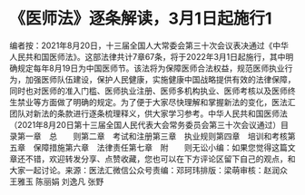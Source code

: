# 《医师法》逐条解读，3月1日起施行1

编者按：2021年8月20日，十三届全国人大常委会第三十次会议表决通过《中华人民共和国医师法》。这部法律共计7章67条，将于2022年3月1日起施行，其中明确规定每年8月19日为中国医师节。该法将为保障医师合法权益，规范医师执业行为，加强医师队伍建设，保护人民健康，实施健康中国战略提供有效的法律保障，同时也对医师的准入门槛、医师执业注册、医师多机构执业、医师考核以及医师终生禁业等方面做了明确的规定。为了便于大家尽快理解和掌握新法的变化，医法汇团队对新法的条款进行逐条梳理释义，供大家学习参考。中华人民共和国医师法（2021年8月20日第十三届全国人民代表大会常务委员会第三十次会议通过）目　　录第一章　总　　则第二章　考试和注册第三章　执业规则第四章　培训和考核第五章　保障措施第六章　法律责任第七章　附　　则无讼小编：如果您觉得这篇文章还不错，欢迎转发分享、点赞收藏，您也可以在下方评论区留下自己的观点，和大家一起讨论。来源：医法汇微信公众号责编：邓珂玮排版：梁萌审核：赵润众 王雅玉 陈丽娟 刘逸凡 张野

